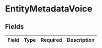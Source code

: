 # EntityMetadataVoice


## Fields

| Field       | Type        | Required    | Description |
| ----------- | ----------- | ----------- | ----------- |